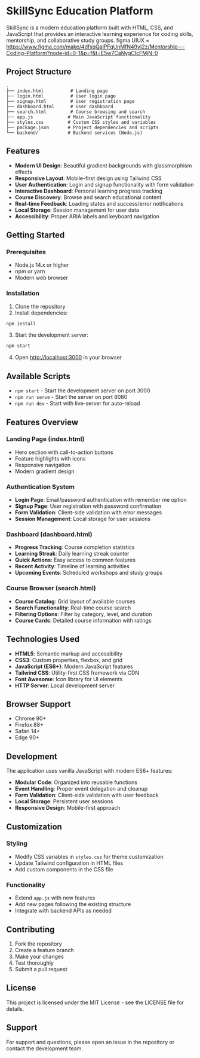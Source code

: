 # SkillSync Education Platform

SkillSync is a modern education platform built with HTML, CSS, and JavaScript that provides an interactive learning experience for coding skills, mentorship, and collaborative study groups.
figma UIUX = https://www.figma.com/make/4dfxqQalPFqUnMfN49vI2z/Mentorship---Coding-Platform?node-id=0-1&p=f&t=E5w7CaNygCIcFMjN-0

## Project Structure

```
.
├── index.html          # Landing page
├── login.html          # User login page
├── signup.html         # User registration page
├── dashboard.html      # User dashboard
├── search.html         # Course browsing and search
├── app.js             # Main JavaScript functionality
├── styles.css         # Custom CSS styles and variables
├── package.json       # Project dependencies and scripts
└── backend/           # Backend services (Node.js)
```

## Features

- **Modern UI Design**: Beautiful gradient backgrounds with glassmorphism effects
- **Responsive Layout**: Mobile-first design using Tailwind CSS
- **User Authentication**: Login and signup functionality with form validation
- **Interactive Dashboard**: Personal learning progress tracking
- **Course Discovery**: Browse and search educational content
- **Real-time Feedback**: Loading states and success/error notifications
- **Local Storage**: Session management for user data
- **Accessibility**: Proper ARIA labels and keyboard navigation

## Getting Started

### Prerequisites

- Node.js 14.x or higher
- npm or yarn
- Modern web browser

### Installation

1. Clone the repository
2. Install dependencies:

```bash
npm install
```

3. Start the development server:

```bash
npm start
```

4. Open [http://localhost:3000](http://localhost:3000) in your browser

## Available Scripts

- `npm start` - Start the development server on port 3000
- `npm run serve` - Start the server on port 8080
- `npm run dev` - Start with live-server for auto-reload

## Features Overview

### Landing Page (index.html)
- Hero section with call-to-action buttons
- Feature highlights with icons
- Responsive navigation
- Modern gradient design

### Authentication System
- **Login Page**: Email/password authentication with remember me option
- **Signup Page**: User registration with password confirmation
- **Form Validation**: Client-side validation with error messages
- **Session Management**: Local storage for user sessions

### Dashboard (dashboard.html)
- **Progress Tracking**: Course completion statistics
- **Learning Streak**: Daily learning streak counter
- **Quick Actions**: Easy access to common features
- **Recent Activity**: Timeline of learning activities
- **Upcoming Events**: Scheduled workshops and study groups

### Course Browser (search.html)
- **Course Catalog**: Grid layout of available courses
- **Search Functionality**: Real-time course search
- **Filtering Options**: Filter by category, level, and duration
- **Course Cards**: Detailed course information with ratings

## Technologies Used

- **HTML5**: Semantic markup and accessibility
- **CSS3**: Custom properties, flexbox, and grid
- **JavaScript (ES6+)**: Modern JavaScript features
- **Tailwind CSS**: Utility-first CSS framework via CDN
- **Font Awesome**: Icon library for UI elements
- **HTTP Server**: Local development server

## Browser Support

- Chrome 90+
- Firefox 88+
- Safari 14+
- Edge 90+

## Development

The application uses vanilla JavaScript with modern ES6+ features:

- **Modular Code**: Organized into reusable functions
- **Event Handling**: Proper event delegation and cleanup
- **Form Validation**: Client-side validation with user feedback
- **Local Storage**: Persistent user sessions
- **Responsive Design**: Mobile-first approach

## Customization

### Styling
- Modify CSS variables in `styles.css` for theme customization
- Update Tailwind configuration in HTML files
- Add custom components in the CSS file

### Functionality
- Extend `app.js` with new features
- Add new pages following the existing structure
- Integrate with backend APIs as needed

## Contributing

1. Fork the repository
2. Create a feature branch
3. Make your changes
4. Test thoroughly
5. Submit a pull request

## License

This project is licensed under the MIT License - see the LICENSE file for details.

## Support

For support and questions, please open an issue in the repository or contact the development team.
